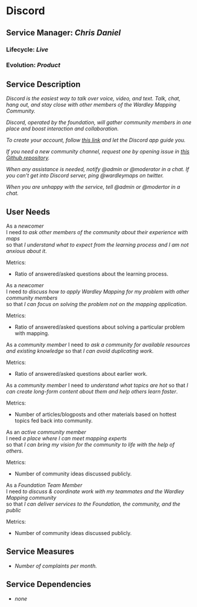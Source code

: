 # Discord

## Service Manager: _Chris Daniel_
### Lifecycle: _Live_
### Evolution: _Product_

## Service Description
_Discord is the easiest way to talk over voice, video, and text. Talk, chat, hang out, and stay close with other members of the Wardley Mapping Community._

_Discord, operated by the foundation, will gather community members in one place and boost interaction and collaboration._

_To create your account, follow [this link](https://discord.com/invite/upg2deYD3Z) and let the Discord app guide you._

_If you need a new community channel, request one by opening issue in [this Github repository](https://github.com/Wardley-Mapping-Foundation/wmf-operating-model)._

_When any assistance is needed, notify @admin or @moderator in a chat. If you can't get into Discord server, ping @wardleymaps on twitter._

_When you are unhappy with the service, tell @admin or @modertor in a chat._


## User Needs
As a _newcomer_  
I need _to ask other members of the community about their experience with maps_  
so that _I understand what to expect from the learning process and I am not anxious about it_.

Metrics:
- Ratio of answered/asked questions about the learning process.

As a _newcomer_  
I need _to discuss how to apply Wardley Mapping for my problem with other community members_  
so that _I can focus on solving the problem not on the mapping application_.

Metrics:
- Ratio of answered/asked questions about solving a particular problem with mapping.

As a _community member_
I need _to ask a community for available resources and existing knowledge_
so that _I can avoid duplicating work_.

Metrics:
- Ratio of answered/asked questions about earlier work.

As a _community member_
I need _to understand what topics are hot_
so that _I can create long-form content about them and help others learn faster_.

Metrics:
- Number of articles/blogposts and other materials based on hottest topics fed back into community.

As an _active community member_  
I need _a place where I can meet mapping experts_  
so that _I can bring my vision for the community to life with the help of others_.

Metrics:
- Number of community ideas discussed publicly.

As a _Foundation Team Member_  
I need _to discuss & coordinate work with my teammates and the Wardley Mapping community_  
so that _I can deliver services to the Foundation, the community, and the public_

Metrics:
- Number of community ideas discussed publicly.


## Service Measures
 - _Number of complaints per month._


## Service Dependencies
 - _none_